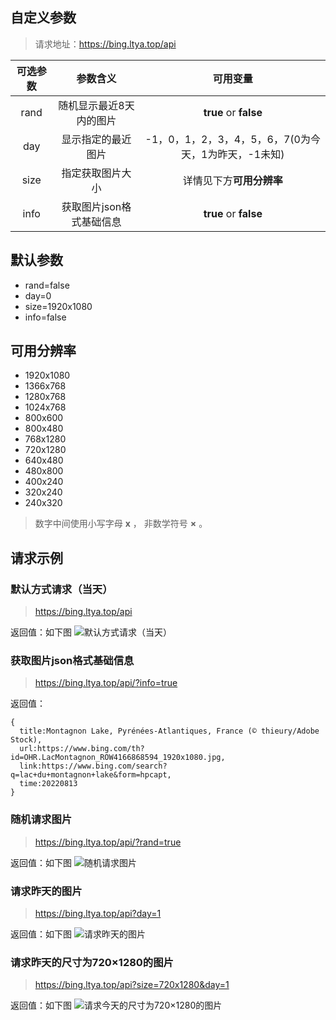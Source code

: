 ## 自定义参数

> 请求地址：https://bing.ltya.top/api

| 可选参数 | 参数含义 | 可用变量 |
| :------------: | :-------------: | :------------: |
| rand | 随机显示最近8天内的图片 | **true** or **false** |
| day | 显示指定的最近图片 | -1，0，1，2，3，4，5，6，7(0为今天，1为昨天，-1未知) |
| size | 指定获取图片大小 | 详情见下方**可用分辨率** |
| info | 获取图片json格式基础信息 | **true** or **false** |

## 默认参数

* rand=false
* day=0
* size=1920x1080
* info=false

## 可用分辨率

* 1920x1080
* 1366x768
* 1280x768
* 1024x768
* 800x600
* 800x480
* 768x1280
* 720x1280
* 640x480
* 480x800
* 400x240
* 320x240
* 240x320

> 数字中间使用小写字母 **x** ，
> 非数学符号 **×** 。

## 请求示例
### 默认方式请求（当天）

> https://bing.ltya.top/api

返回值：如下图
![默认方式请求（当天）](https://bing.ltya.top/api)

### 获取图片json格式基础信息

> https://bing.ltya.top/api/?info=true

返回值：
```
{
  title:Montagnon Lake, Pyrénées-Atlantiques, France (© thieury/Adobe Stock),
  url:https://www.bing.com/th?id=OHR.LacMontagnon_ROW4166868594_1920x1080.jpg,
  link:https://www.bing.com/search?q=lac+du+montagnon+lake&form=hpcapt,
  time:20220813
}
```

### 随机请求图片

> https://bing.ltya.top/api/?rand=true

返回值：如下图
![随机请求图片](https://bing.ltya.top/api/?rand=true)

### 请求昨天的图片

> https://bing.ltya.top/api?day=1

返回值：如下图
![请求昨天的图片](https://bing.ltya.top/api?day=1)

### 请求昨天的尺寸为720×1280的图片

> https://bing.ltya.top/api?size=720x1280&day=1

返回值：如下图
![请求今天的尺寸为720×1280的图片](https://bing.ltya.top/api?size=720x1280&day=1)

